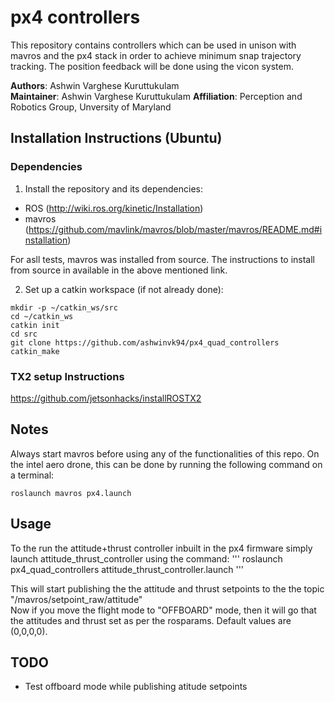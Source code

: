 # px4 controllers
This repository contains controllers which can be used in unison with mavros and the px4 stack in order to achieve minimum snap trajectory tracking.
The position feedback will be done using the vicon system.

**Authors**: Ashwin Varghese Kuruttukulam  
**Maintainer**: Ashwin Varghese Kuruttukulam
**Affiliation**: Perception and Robotics Group, Unversity of Maryland  

## Installation Instructions (Ubuntu)

### Dependencies



1. Install the repository and its dependencies:
* ROS (http://wiki.ros.org/kinetic/Installation)
* mavros (https://github.com/mavlink/mavros/blob/master/mavros/README.md#installation)

For asll tests, mavros was installed from source. The instructions to install from source in available in the above mentioned link.

2. Set up a catkin workspace (if not already done):

```
mkdir -p ~/catkin_ws/src
cd ~/catkin_ws
catkin init
cd src 
git clone https://github.com/ashwinvk94/px4_quad_controllers
catkin_make
```
### TX2 setup Instructions
https://github.com/jetsonhacks/installROSTX2

## Notes
Always start mavros before using any of the functionalities of this repo. On the intel aero drone, this can be done by running the following command on a terminal:

```
roslaunch mavros px4.launch
```

## Usage

To the run the attitude+thrust controller inbuilt in the px4 firmware simply launch attitude_thrust_controller using the command:
'''
roslaunch px4_quad_controllers attitude_thrust_controller.launch
'''

This will start publishing the the attitude and thrust setpoints to the the topic "/mavros/setpoint_raw/attitude"  
Now if you move the flight mode to "OFFBOARD" mode, then it will go that the attitudes and thrust set as per the rosparams. Default values are (0,0,0,0).

## TODO

* Test offboard mode while publishing atitude setpoints

